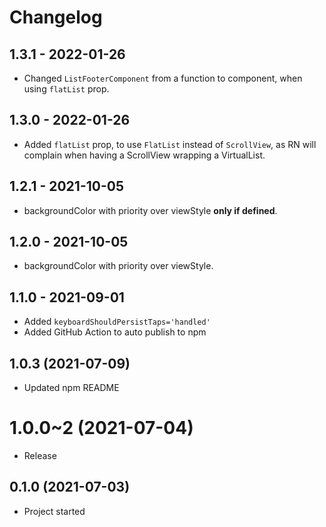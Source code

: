 # Changelog

<!-- Template, # for major version, ## for minor and patch

# 1.0.0 (YYYY-MM-DD)
### Added
*
### Changed
*
### Fixed
*
-->
## 1.3.1 - 2022-01-26
* Changed `ListFooterComponent` from a function to component, when using `flatList` prop.

## 1.3.0 - 2022-01-26
* Added `flatList` prop, to use `FlatList` instead of `ScrollView`, as RN will complain when having
a ScrollView wrapping a VirtualList.

## 1.2.1 - 2021-10-05
* backgroundColor with priority over viewStyle **only if defined**.

## 1.2.0 - 2021-10-05
* backgroundColor with priority over viewStyle.

## 1.1.0 - 2021-09-01
* Added `keyboardShouldPersistTaps='handled'`
* Added GitHub Action to auto publish to npm

## 1.0.3 (2021-07-09)

* Updated npm README

# 1.0.0~2 (2021-07-04)

* Release

## 0.1.0 (2021-07-03)

* Project started
